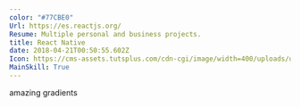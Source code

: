 ```yaml
---
color: "#77CBE0"
Url: https://es.reactjs.org/
Resume: Multiple personal and business projects.
title: React Native
date: 2018-04-21T00:50:55.602Z
Icon: https://cms-assets.tutsplus.com/cdn-cgi/image/width=400/uploads/users/1526/posts/33620/preview_image/reactthumbnail.png
MainSkill: True
---
```


amazing gradients
